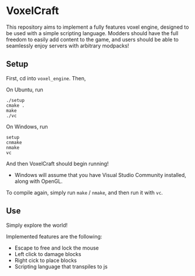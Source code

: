 # VoxelCraft

This repository aims to implement a fully features voxel engine, designed to be used with a simple scripting language. Modders should have the full freedom to easily add content to the game, and users should be able to seamlessly enjoy servers with arbitrary modpacks!

## Setup

First, cd into `voxel_engine`. Then,

On Ubuntu, run

```
./setup
cmake .
make
./vc
```

On Windows, run

```
setup
cnmake
nmake
vc
```

And then VoxelCraft should begin running!

- Windows will assume that you have Visual Studio Community installed, along with OpenGL.

To compile again, simply run `make` / `nmake`, and then run it with `vc`.

## Use

Simply explore the world!

Implemented features are the following:
- Escape to free and lock the mouse
- Left click to damage blocks
- Right cick to place blocks
- Scripting language that transpiles to js
